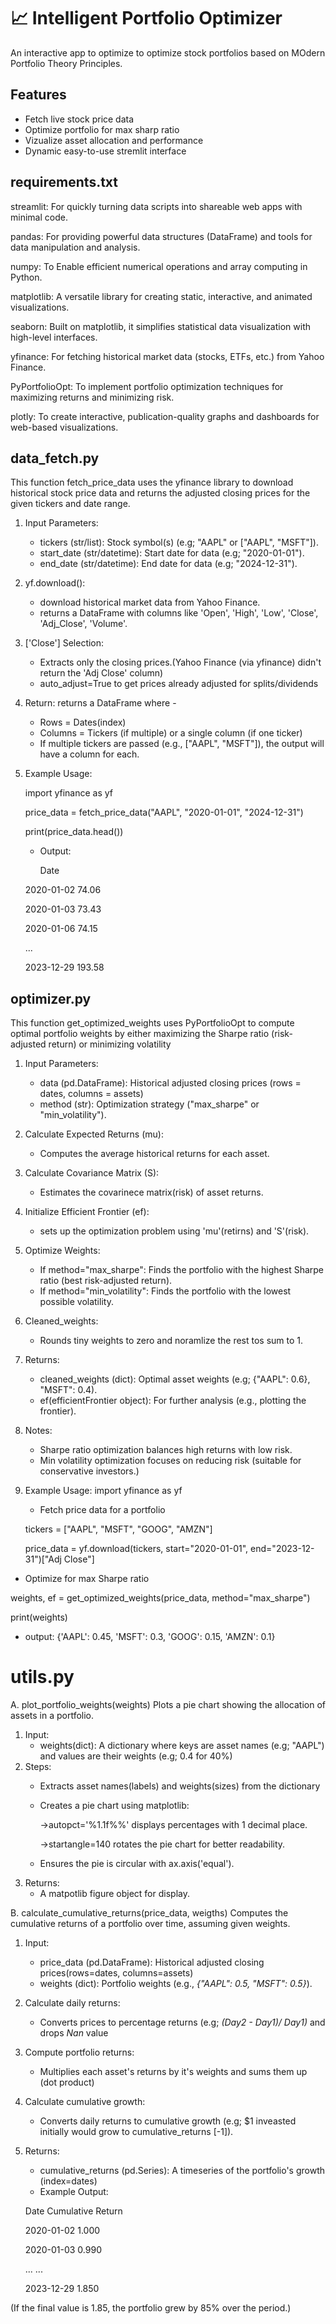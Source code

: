 # 📈 Intelligent Portfolio Optimizer
An interactive app to optimize to optimize stock portfolios based on MOdern Portfolio Theory Principles. 

## Features
- Fetch live stock price data
- Optimize portfolio for max sharp ratio
- Vizualize asset allocation and performance
- Dynamic easy-to-use stremlit interface

## requirements.txt
streamlit: For quickly turning data scripts into shareable web apps with minimal code.

pandas: For providing powerful data structures (DataFrame) and tools for data manipulation and analysis.

numpy: To Enable efficient numerical operations and array computing in Python.

matplotlib: A versatile library for creating static, interactive, and animated visualizations.

seaborn: Built on matplotlib, it simplifies statistical data visualization with high-level interfaces.

yfinance: For fetching historical market data (stocks, ETFs, etc.) from Yahoo Finance.

PyPortfolioOpt: To implement portfolio optimization techniques for maximizing returns and minimizing risk.

plotly: To create interactive, publication-quality graphs and dashboards for web-based visualizations.

## data_fetch.py
This function fetch_price_data uses the yfinance library to download historical stock price data and returns the adjusted closing prices for the given tickers and date range.

1. Input Parameters:
   - tickers (str/list): Stock symbol(s) (e.g; "AAPL" or ["AAPL", "MSFT"]).
   - start_date (str/datetime): Start date for data (e.g; "2020-01-01").
   - end_date (str/datetime): End date for data (e.g; "2024-12-31").  

2. yf.download():
   - download historical market data from Yahoo Finance.
   - returns a DataFrame with columns like 'Open', 'High', 'Low', 'Close', 'Adj_Close', 'Volume'.

3. ['Close'] Selection:
   - Extracts only the closing prices.(Yahoo Finance (via yfinance) didn't return the 'Adj Close' column)
   - auto_adjust=True to get prices already adjusted for splits/dividends

4. Return: returns a DataFrame where -
   - Rows = Dates(index)
   - Columns = Tickers (if multiple) or a single column (if one ticker)
   - If multiple tickers are passed (e.g., ["AAPL", "MSFT"]), the output will have a column for each.

5. Example Usage:

   import yfinance as yf
   
   price_data = fetch_price_data("AAPL", "2020-01-01", "2024-12-31")
   
   print(price_data.head())
   - Output:

       Date
       
    2020-01-02       74.06
    
    2020-01-03       73.43
    
    2020-01-06       74.15
    
    ...
    
    2023-12-29       193.58

## optimizer.py
This function get_optimized_weights uses PyPortfolioOpt to compute optimal portfolio weights by either maximizing the Sharpe ratio (risk-adjusted return) or minimizing volatility
    
1. Input Parameters:
   - data (pd.DataFrame): Historical adjusted closing prices (rows = dates, columns = assets)
   - method (str): Optimization strategy ("max_sharpe" or "min_volatility"). 

2. Calculate Expected Returns (mu):
   - Computes the average historical returns for each asset.

3. Calculate Covariance Matrix (S):
   - Estimates the covarinece matrix(risk) of asset returns.

4. Initialize Efficient Frontier (ef):
   - sets up the optimization problem using 'mu'(retirns) and 'S'(risk).

5. Optimize Weights:
   - If method="max_sharpe": Finds the portfolio with the highest Sharpe ratio (best risk-adjusted return).
   - If method="min_volatility": Finds the portfolio with the lowest possible volatility.

6. Cleaned_weights:
   - Rounds tiny weights to zero and noramlize the rest tos sum to 1.

7. Returns: 
   - cleaned_weights (dict): Optimal asset weights (e.g; {"AAPL": 0.6}, "MSFT": 0.4).
   - ef(efficientFrontier object): For further analysis (e.g., plotting the frontier).

8. Notes:
   - Sharpe ratio optimization balances high returns with low risk.
   - Min volatility optimization focuses on reducing risk (suitable for conservative investors.)      

9. Example Usage:
   import yfinance as yf

   - Fetch price data for a portfolio

   tickers = ["AAPL", "MSFT", "GOOG", "AMZN"]

   price_data = yf.download(tickers, start="2020-01-01", end="2023-12-31")["Adj Close"]

  - Optimize for max Sharpe ratio
   
   weights, ef = get_optimized_weights(price_data, method="max_sharpe")

   print(weights)      
   
   - output: 
   {'AAPL': 0.45, 'MSFT': 0.3, 'GOOG': 0.15, 'AMZN': 0.1}

# utils.py
A. plot_portfolio_weights(weights)
Plots a pie chart showing the allocation of assets in a portfolio.
1. Input: 
   - weights(dict): A dictionary where keys are asset names (e.g; "AAPL") and values are their weights (e.g; 0.4 for 40%)
2. Steps:
   - Extracts asset names(labels) and weights(sizes) from the dictionary
   - Creates a pie chart using matplotlib:

      ->autopct='%1.1f%%' displays percentages with 1 decimal place.

      ->startangle=140 rotates the pie chart for better readability.  
   - Ensures the pie is circular with ax.axis('equal').
3. Returns:
   - A matpotlib figure object for display.

B. calculate_cumulative_returns(price_data, weigths) 
Computes the cumulative returns of a portfolio over time, assuming given weights.
1. Input:
   - price_data (pd.DataFrame): Historical adjusted closing prices(rows=dates, columns=assets)
   - weights (dict): Portfolio weights (e.g., *{"AAPL": 0.5, "MSFT": 0.5}*).
2. Calculate daily returns:
   - Converts prices to percentage returns (e.g; *(Day2 - Day1)/ Day1)* and drops *Nan* value
3. Compute portfolio returns:
   - Multiplies each asset's returns by it's weights and sums them up (dot product)
4. Calculate cumulative growth:
   - Converts daily returns to cumulative growth (e.g; $1 inveasted initially would grow to cumulative_returns [-1]).
5. Returns: 
   - cumulative_returns (pd.Series): A timeseries of the portfolio's growth (index=dates)
   - Example Output:

   Date     	  Cumulative Return

   2020-01-02	        1.000

   2020-01-03	        0.990

   ...	...
   
   2023-12-29	        1.850

(If the final value is 1.85, the portfolio grew by 85% over the period.)                 